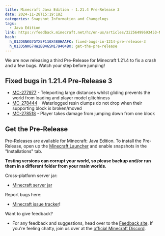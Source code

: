 ```yaml
---
title: Minecraft Java Edition - 1.21.4 Pre-Release 3
date: 2024-11-28T15:19:18Z
categories: Snapshot Information and Changelogs
tags:
  - Java Edition
link: https://feedback.minecraft.net/hc/en-us/articles/32256499693453-Minecraft-Java-Edition-1-21-4-Pre-Release-3
hash:
  h_01JDSNKG7GYX5F110X480HAAFK: fixed-bugs-in-1214-pre-release-3
  h_01JDSNKG7HW2BB4GSM179404BX: get-the-pre-release
---
```


We are now releasing a third Pre-Release for Minecraft 1.21.4 to fix a crash and a few bugs. Watch your step before jumping!

## Fixed bugs in 1.21.4 Pre-Release 3

- [MC-277977](https://bugs.mojang.com/browse/MC-277977) - Teleporting large distances whilst gliding prevents the world from loading and player model glitchiness
- [MC-278444](https://bugs.mojang.com/browse/MC-278444) - Waterlogged resin clumps do not drop when their supporting block is broken/moved
- [MC-278518](https://bugs.mojang.com/browse/MC-278518) - Player takes damage from jumping down from one block

## Get the Pre-Release

Pre-Releases are available for Minecraft: Java Edition. To install the Pre-Release, open up the [Minecraft Launcher](https://www.minecraft.net/content/minecraft-net/language-masters/download) and enable snapshots in the "Installations" tab.

**Testing versions can corrupt your world, so please backup and/or run them in a different folder from your main worlds.**

Cross-platform server jar:

- [Minecraft server jar](https://piston-data.mojang.com/v1/objects/b4452bf086905750376d2014c3b1063aca14320f/server.jar)

Report bugs here:

- [Minecraft issue tracker](https://bugs.mojang.com/projects/MC/summary)!

Want to give feedback?

- For any feedback and suggestions, head over to the [Feedback site](https://feedback.minecraft.net/). If you're feeling chatty, join us over at the [official Minecraft Discord](https://discordapp.com/invite/minecraft).
